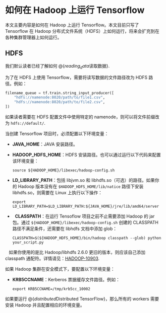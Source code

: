 # 如何在 Hadoop 上运行 Tensorflow

本文主要内容是如何在 Hadoop 上运行 Tensorflow。本文目前只写了 Tensorflow 在 Hadoop 分布式文件系统（HDFS）上如何运行，将来会扩充到在各种集群管理器上如何运行。

## HDFS

我们默认读者已经了解如何 @{$reading_data$读取数据}.

为了在 HDFS 上使用 Tensorflow，需要将读写数据的文件路径改为 HDFS 路径。例如：

```python
filename_queue = tf.train.string_input_producer([
    "hdfs://namenode:8020/path/to/file1.csv",
    "hdfs://namenode:8020/path/to/file2.csv",
])
```

如果读者需要在 HDFS 配置文件中使用特定的 namenode，则可以将文件前缀改为 `hdfs://default/`.

当创建 Tensorflow 项目时，必须配置以下环境变量：

*   **JAVA_HOME**：JAVA 安装路径。
*   **HADOOP_HDFS_HOME**：HDFS 安装路径。也可以通过运行以下代码来配置该环境变量：

    ```shell
    source ${HADOOP_HOME}/libexec/hadoop-config.sh
    ```

*   **LD_LIBRARY_PATH**：包括 libjvm.so 和 libhdfs.so（可选）的路径。如果你的 Hadoop 版本没有在 `$HADOOP_HDFS_HOME/lib/natice` 路径下安装 libhdfs.so，则需要在 Linux 上执行以下操作：

    ```shell
    export LD_LIBRARY_PATH=$LD_LIBRARY_PATH:${JAVA_HOME}/jre/lib/amd64/server
    ```

*   **CLASSPATH**：在运行 Tensoflow 项目之前不止需要添加 Hadoop 的 jar 包。通过 `${HADOOP_HOME}/libexec/hadoop-config.sh` 创建的 CLASSPATH 路径不满足条件，还需要在 libhdfs 文档中添加 glob：

    ```shell
    CLASSPATH=$(${HADOOP_HDFS_HOME}/bin/hadoop classpath --glob) python your_script.py
    ```
    如果你使用的是比 Hadoop/libhdfs 2.6.0 更旧的版本，则应该自己添加 classpath 通配符。详情请见：[HADOOP-10903](https://issues.apache.org/jira/browse/HADOOP-10903).

如果 Hadoop 集群在安全模式下，要配置以下环境变量：

*   **KRB5CCNAME**：Kerberos 票据缓存文件路径。例如：

    ```shell
    export KRB5CCNAME=/tmp/krb5cc_10002
    ```

如果要运行 @{$distributed$Distributed TensorFlow}，那么所有的 workers 需要安装 Hadoop 并且配置相应的环境变量。
